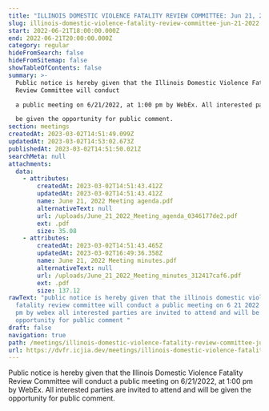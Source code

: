 ```yaml
---
title: "ILLINOIS DOMESTIC VIOLENCE FATALITY REVIEW COMMITTEE: Jun 21, 2022"
slug: illinois-domestic-violence-fatality-review-committee-jun-21-2022
start: 2022-06-21T18:00:00.000Z
end: 2022-06-21T20:00:00.000Z
category: regular
hideFromSearch: false
hideFromSitemap: false
showTableOfContents: false
summary: >-
  Public notice is hereby given that the Illinois Domestic Violence Fatality
  Review Committee will conduct

  a public meeting on 6/21/2022, at 1:00 pm by WebEx. All interested parties are invited to attend and will

  be given the opportunity for public comment.
section: meetings
createdAt: 2023-03-02T14:51:49.099Z
updatedAt: 2023-03-02T14:53:02.673Z
publishedAt: 2023-03-02T14:51:50.021Z
searchMeta: null
attachments:
  data:
    - attributes:
        createdAt: 2023-03-02T14:51:43.412Z
        updatedAt: 2023-03-02T14:51:43.412Z
        name: June 21, 2022 Meeting agenda.pdf
        alternativeText: null
        url: /uploads/June_21_2022_Meeting_agenda_0346177de2.pdf
        ext: .pdf
        size: 35.08
    - attributes:
        createdAt: 2023-03-02T14:51:43.465Z
        updatedAt: 2023-03-02T16:49:36.358Z
        name: June 21, 2022 Meeting minutes.pdf
        alternativeText: null
        url: /uploads/June_21_2022_Meeting_minutes_312417caf6.pdf
        ext: .pdf
        size: 137.12
rawText: "public notice is hereby given that the illinois domestic violence
  fatality review committee will conduct a public meeting on 6 21 2022 at 1 00
  pm by webex all interested parties are invited to attend and will be given the
  opportunity for public comment "
draft: false
navigation: true
path: /meetings/illinois-domestic-violence-fatality-review-committee-jun-21-2022
url: https://dvfr.icjia.dev/meetings/illinois-domestic-violence-fatality-review-committee-jun-21-2022
---
```


Public notice is hereby given that the Illinois Domestic Violence Fatality Review Committee will conduct
a public meeting on 6/21/2022, at 1:00 pm by WebEx. All interested parties are invited to attend and will
be given the opportunity for public comment.
